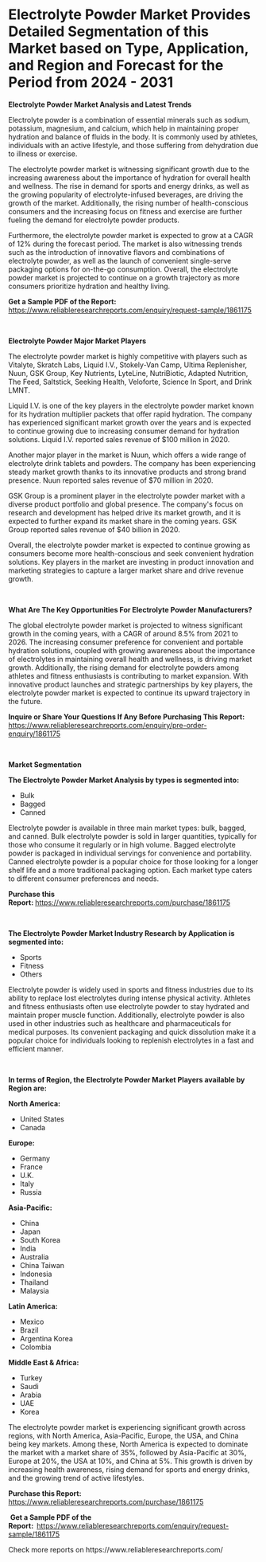 <p><h1>Electrolyte Powder Market Provides Detailed Segmentation of this Market based on Type, Application, and Region and Forecast for the Period from 2024 - 2031</h1></p><p><strong>Electrolyte Powder Market Analysis and Latest Trends</strong></p>
<p><p>Electrolyte powder is a combination of essential minerals such as sodium, potassium, magnesium, and calcium, which help in maintaining proper hydration and balance of fluids in the body. It is commonly used by athletes, individuals with an active lifestyle, and those suffering from dehydration due to illness or exercise.</p><p>The electrolyte powder market is witnessing significant growth due to the increasing awareness about the importance of hydration for overall health and wellness. The rise in demand for sports and energy drinks, as well as the growing popularity of electrolyte-infused beverages, are driving the growth of the market. Additionally, the rising number of health-conscious consumers and the increasing focus on fitness and exercise are further fueling the demand for electrolyte powder products.</p><p>Furthermore, the electrolyte powder market is expected to grow at a CAGR of 12% during the forecast period. The market is also witnessing trends such as the introduction of innovative flavors and combinations of electrolyte powder, as well as the launch of convenient single-serve packaging options for on-the-go consumption. Overall, the electrolyte powder market is projected to continue on a growth trajectory as more consumers prioritize hydration and healthy living.</p></p>
<p><strong>Get a Sample PDF of the Report:&nbsp;</strong> <a href="https://www.reliableresearchreports.com/enquiry/request-sample/1861175">https://www.reliableresearchreports.com/enquiry/request-sample/1861175</a></p>
<p>&nbsp;</p>
<p><strong>Electrolyte Powder Major Market Players</strong></p>
<p><p>The electrolyte powder market is highly competitive with players such as Vitalyte, Skratch Labs, Liquid I.V., Stokely-Van Camp, Ultima Replenisher, Nuun, GSK Group, Key Nutrients, LyteLine, NutriBiotic, Adapted Nutrition, The Feed, Saltstick, Seeking Health, Veloforte, Science In Sport, and Drink LMNT. </p><p>Liquid I.V. is one of the key players in the electrolyte powder market known for its hydration multiplier packets that offer rapid hydration. The company has experienced significant market growth over the years and is expected to continue growing due to increasing consumer demand for hydration solutions. Liquid I.V. reported sales revenue of $100 million in 2020.</p><p>Another major player in the market is Nuun, which offers a wide range of electrolyte drink tablets and powders. The company has been experiencing steady market growth thanks to its innovative products and strong brand presence. Nuun reported sales revenue of $70 million in 2020.</p><p>GSK Group is a prominent player in the electrolyte powder market with a diverse product portfolio and global presence. The company's focus on research and development has helped drive its market growth, and it is expected to further expand its market share in the coming years. GSK Group reported sales revenue of $40 billion in 2020.</p><p>Overall, the electrolyte powder market is expected to continue growing as consumers become more health-conscious and seek convenient hydration solutions. Key players in the market are investing in product innovation and marketing strategies to capture a larger market share and drive revenue growth.</p></p>
<p>&nbsp;</p>
<p><strong>What Are The Key Opportunities For Electrolyte Powder Manufacturers?</strong></p>
<p><p>The global electrolyte powder market is projected to witness significant growth in the coming years, with a CAGR of around 8.5% from 2021 to 2026. The increasing consumer preference for convenient and portable hydration solutions, coupled with growing awareness about the importance of electrolytes in maintaining overall health and wellness, is driving market growth. Additionally, the rising demand for electrolyte powders among athletes and fitness enthusiasts is contributing to market expansion. With innovative product launches and strategic partnerships by key players, the electrolyte powder market is expected to continue its upward trajectory in the future.</p></p>
<p><strong>Inquire or Share Your Questions If Any Before Purchasing This Report:</strong> <a href="https://www.reliableresearchreports.com/enquiry/pre-order-enquiry/1861175">https://www.reliableresearchreports.com/enquiry/pre-order-enquiry/1861175</a></p>
<p>&nbsp;</p>
<p><strong>Market Segmentation</strong></p>
<p><strong>The Electrolyte Powder Market Analysis by types is segmented into:</strong></p>
<p><ul><li>Bulk</li><li>Bagged</li><li>Canned</li></ul></p>
<p><p>Electrolyte powder is available in three main market types: bulk, bagged, and canned. Bulk electrolyte powder is sold in larger quantities, typically for those who consume it regularly or in high volume. Bagged electrolyte powder is packaged in individual servings for convenience and portability. Canned electrolyte powder is a popular choice for those looking for a longer shelf life and a more traditional packaging option. Each market type caters to different consumer preferences and needs.</p></p>
<p><strong>Purchase this Report:&nbsp;</strong><a href="https://www.reliableresearchreports.com/purchase/1861175">https://www.reliableresearchreports.com/purchase/1861175</a></p>
<p>&nbsp;</p>
<p><strong>The Electrolyte Powder Market Industry Research by Application is segmented into:</strong></p>
<p><ul><li>Sports</li><li>Fitness</li><li>Others</li></ul></p>
<p><p>Electrolyte powder is widely used in sports and fitness industries due to its ability to replace lost electrolytes during intense physical activity. Athletes and fitness enthusiasts often use electrolyte powder to stay hydrated and maintain proper muscle function. Additionally, electrolyte powder is also used in other industries such as healthcare and pharmaceuticals for medical purposes. Its convenient packaging and quick dissolution make it a popular choice for individuals looking to replenish electrolytes in a fast and efficient manner.</p></p>
<p>&nbsp;</p>
<p><strong>In terms of Region, the Electrolyte Powder Market Players available by Region are:</strong></p>
<p>
    <p> <strong> North America: </strong>
        <ul>
            <li>United States</li>
            <li>Canada</li>
        </ul>
        </p> 
    <p> <strong> Europe: </strong>
        <ul>
            <li>Germany</li>
            <li>France</li>
            <li>U.K.</li>
            <li>Italy</li>
            <li>Russia</li>
        </ul>
        </p> 
    <p> <strong> Asia-Pacific: </strong>
        <ul>
            <li>China</li>
            <li>Japan</li>
            <li>South Korea</li>
            <li>India</li>
            <li>Australia</li>
            <li>China Taiwan</li>
            <li>Indonesia</li>
            <li>Thailand</li>
            <li>Malaysia</li>
        </ul>
        </p> 
    <p> <strong> Latin America: </strong>
        <ul>
            <li>Mexico</li>
            <li>Brazil</li>
            <li>Argentina Korea</li>
            <li>Colombia</li>
        </ul>
        </p> 
    <p> <strong> Middle East & Africa: </strong>
        <ul>
            <li>Turkey</li>
            <li>Saudi</li>
            <li>Arabia</li>
            <li>UAE</li>
            <li>Korea</li>
        </ul>
    </p>
    </p>
<p><p>The electrolyte powder market is experiencing significant growth across regions, with North America, Asia-Pacific, Europe, the USA, and China being key markets. Among these, North America is expected to dominate the market with a market share of 35%, followed by Asia-Pacific at 30%, Europe at 20%, the USA at 10%, and China at 5%. This growth is driven by increasing health awareness, rising demand for sports and energy drinks, and the growing trend of active lifestyles.</p></p>
<p><strong>Purchase this Report: </strong><a href="https://www.reliableresearchreports.com/purchase/1861175">https://www.reliableresearchreports.com/purchase/1861175</a></p>
<p>&nbsp;<strong>Get a Sample PDF of the Report:&nbsp;&nbsp;</strong><a href="https://www.reliableresearchreports.com/enquiry/request-sample/1861175">https://www.reliableresearchreports.com/enquiry/request-sample/1861175</a></p>
<p><strong></strong></p>
<p>Check more reports on https://www.reliableresearchreports.com/</p>